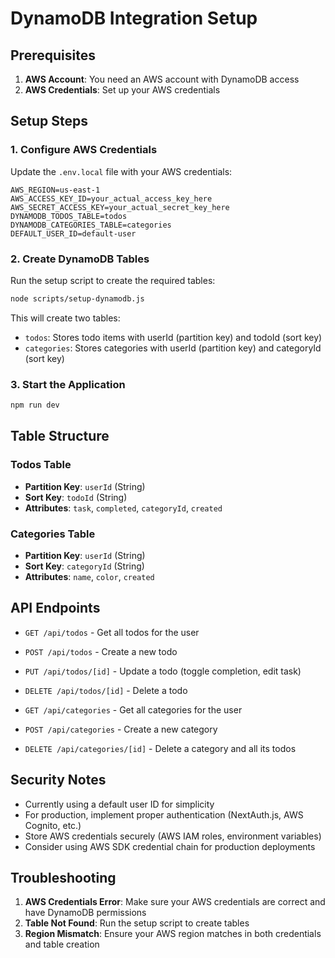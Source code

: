 # DynamoDB Integration Setup

## Prerequisites

1. **AWS Account**: You need an AWS account with DynamoDB access
2. **AWS Credentials**: Set up your AWS credentials

## Setup Steps

### 1. Configure AWS Credentials

Update the `.env.local` file with your AWS credentials:

```env
AWS_REGION=us-east-1
AWS_ACCESS_KEY_ID=your_actual_access_key_here
AWS_SECRET_ACCESS_KEY=your_actual_secret_key_here
DYNAMODB_TODOS_TABLE=todos
DYNAMODB_CATEGORIES_TABLE=categories
DEFAULT_USER_ID=default-user
```

### 2. Create DynamoDB Tables

Run the setup script to create the required tables:

```bash
node scripts/setup-dynamodb.js
```

This will create two tables:
- `todos`: Stores todo items with userId (partition key) and todoId (sort key)
- `categories`: Stores categories with userId (partition key) and categoryId (sort key)

### 3. Start the Application

```bash
npm run dev
```

## Table Structure

### Todos Table
- **Partition Key**: `userId` (String)
- **Sort Key**: `todoId` (String)
- **Attributes**: `task`, `completed`, `categoryId`, `created`

### Categories Table
- **Partition Key**: `userId` (String)
- **Sort Key**: `categoryId` (String)
- **Attributes**: `name`, `color`, `created`

## API Endpoints

- `GET /api/todos` - Get all todos for the user
- `POST /api/todos` - Create a new todo
- `PUT /api/todos/[id]` - Update a todo (toggle completion, edit task)
- `DELETE /api/todos/[id]` - Delete a todo

- `GET /api/categories` - Get all categories for the user
- `POST /api/categories` - Create a new category
- `DELETE /api/categories/[id]` - Delete a category and all its todos

## Security Notes

- Currently using a default user ID for simplicity
- For production, implement proper authentication (NextAuth.js, AWS Cognito, etc.)
- Store AWS credentials securely (AWS IAM roles, environment variables)
- Consider using AWS SDK credential chain for production deployments

## Troubleshooting

1. **AWS Credentials Error**: Make sure your AWS credentials are correct and have DynamoDB permissions
2. **Table Not Found**: Run the setup script to create tables
3. **Region Mismatch**: Ensure your AWS region matches in both credentials and table creation